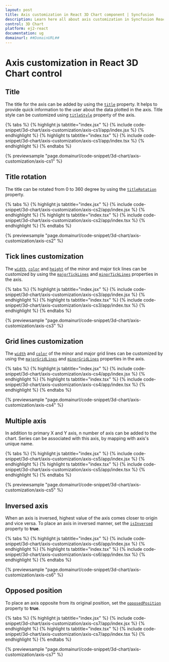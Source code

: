 ```yaml
---
layout: post
title: Axis customization in React 3D Chart component | Syncfusion
description: Learn here all about axis customization in Syncfusion React 3D Chart component of Syncfusion Essential JS 2 and more.
control: 3D Chart
platform: ej2-react
documentation: ug
domainurl: ##DomainURL##
---
```


# Axis customization in React 3D Chart control

## Title

The title for the axis can be added by using the [`title`](https://helpej2.syncfusion.com/react/documentation/api/chart3d/axis3DModel/#title) property. It helps to provide quick information to the user about the data plotted in the axis. Title style can be customized using [`titleStyle`](https://helpej2.syncfusion.com/react/documentation/api/chart3d/axis3DModel/#titlestyle) property of the axis.

{% tabs %}
{% highlight js tabtitle="index.jsx" %}
{% include code-snippet/3d-chart/axis-customization/axis-cs1/app/index.jsx %}
{% endhighlight %}
{% highlight ts tabtitle="index.tsx" %}
{% include code-snippet/3d-chart/axis-customization/axis-cs1/app/index.tsx %}
{% endhighlight %}
{% endtabs %}

{% previewsample "page.domainurl/code-snippet/3d-chart/axis-customization/axis-cs1" %}

## Title rotation

The title can be rotated from 0 to 360 degree by using the [`titleRotation`](https://helpej2.syncfusion.com/react/documentation/api/chart3d/axis3DModel/#titlerotation) property.

{% tabs %}
{% highlight js tabtitle="index.jsx" %}
{% include code-snippet/3d-chart/axis-customization/axis-cs2/app/index.jsx %}
{% endhighlight %}
{% highlight ts tabtitle="index.tsx" %}
{% include code-snippet/3d-chart/axis-customization/axis-cs2/app/index.tsx %}
{% endhighlight %}
{% endtabs %}

{% previewsample "page.domainurl/code-snippet/3d-chart/axis-customization/axis-cs2" %}

## Tick lines customization

The [`width`](https://helpej2.syncfusion.com/react/documentation/api/chart3d/majorTickModel/#width), [`color`](https://helpej2.syncfusion.com/react/documentation/api/chart3d/majorTickModel/#color) and [`height`](https://helpej2.syncfusion.com/react/documentation/api/chart3d/majorTickModel/#height) of the minor and major tick lines can be customized by using the [`majorTickLines`](https://helpej2.syncfusion.com/react/documentation/api/chart3d/axis3DModel/#majorticklines) and [`minorTickLines`](https://helpej2.syncfusion.com/react/documentation/api/chart3d/axis3DModel/#minorticklines) properties in the axis.

{% tabs %}
{% highlight js tabtitle="index.jsx" %}
{% include code-snippet/3d-chart/axis-customization/axis-cs3/app/index.jsx %}
{% endhighlight %}
{% highlight ts tabtitle="index.tsx" %}
{% include code-snippet/3d-chart/axis-customization/axis-cs3/app/index.tsx %}
{% endhighlight %}
{% endtabs %}

{% previewsample "page.domainurl/code-snippet/3d-chart/axis-customization/axis-cs3" %}

## Grid lines customization

The [`width`](https://helpej2.syncfusion.com/react/documentation/api/chart3d/minorGridModel/#width) and [`color`](https://helpej2.syncfusion.com/react/documentation/api/chart3d/minorGridModel/#color) of the minor and major grid lines can be customized by using the [`majorGridLines`](https://helpej2.syncfusion.com/react/documentation/api/chart3d/axis3DModel/#majorgridlines) and [`minorGridLines`](https://helpej2.syncfusion.com/react/documentation/api/chart3d/axis3DModel/#minorgridlines) properties in the axis.

{% tabs %}
{% highlight js tabtitle="index.jsx" %}
{% include code-snippet/3d-chart/axis-customization/axis-cs4/app/index.jsx %}
{% endhighlight %}
{% highlight ts tabtitle="index.tsx" %}
{% include code-snippet/3d-chart/axis-customization/axis-cs4/app/index.tsx %}
{% endhighlight %}
{% endtabs %}

{% previewsample "page.domainurl/code-snippet/3d-chart/axis-customization/axis-cs4" %}

## Multiple axis

In addition to primary X and Y axis, n number of axis can be added to the chart. Series can be associated with this axis, by mapping with axis's unique name.

{% tabs %}
{% highlight js tabtitle="index.jsx" %}
{% include code-snippet/3d-chart/axis-customization/axis-cs5/app/index.jsx %}
{% endhighlight %}
{% highlight ts tabtitle="index.tsx" %}
{% include code-snippet/3d-chart/axis-customization/axis-cs5/app/index.tsx %}
{% endhighlight %}
{% endtabs %}

{% previewsample "page.domainurl/code-snippet/3d-chart/axis-customization/axis-cs5" %}

## Inversed axis

<!-- markdownlint-disable MD033 -->

When an axis is inversed, highest value of the axis comes closer to origin and vice versa. To place an axis in inversed manner, set the [`isInversed`](https://helpej2.syncfusion.com/react/documentation/api/chart3d/axis3DModel/#isinversed) property to **true**.

{% tabs %}
{% highlight js tabtitle="index.jsx" %}
{% include code-snippet/3d-chart/axis-customization/axis-cs6/app/index.jsx %}
{% endhighlight %}
{% highlight ts tabtitle="index.tsx" %}
{% include code-snippet/3d-chart/axis-customization/axis-cs6/app/index.tsx %}
{% endhighlight %}
{% endtabs %}

{% previewsample "page.domainurl/code-snippet/3d-chart/axis-customization/axis-cs6" %}

## Opposed position

To place an axis opposite from its original position, set the [`opposedPosition`](https://helpej2.syncfusion.com/react/documentation/api/chart3d/axis3DModel/#opposedposition) property to **true**.

{% tabs %}
{% highlight js tabtitle="index.jsx" %}
{% include code-snippet/3d-chart/axis-customization/axis-cs7/app/index.jsx %}
{% endhighlight %}
{% highlight ts tabtitle="index.tsx" %}
{% include code-snippet/3d-chart/axis-customization/axis-cs7/app/index.tsx %}
{% endhighlight %}
{% endtabs %}

{% previewsample "page.domainurl/code-snippet/3d-chart/axis-customization/axis-cs7" %}